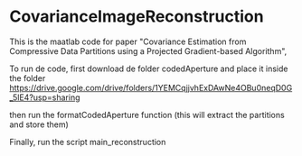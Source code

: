 # CovarianceImageReconstruction
This is the maatlab code for paper  "Covariance Estimation from Compressive Data Partitions using a Projected Gradient-based Algorithm", 

To run de code, first download de folder codedAperture and place it inside the folder
https://drive.google.com/drive/folders/1YEMCqjjvhExDAwNe4OBu0neqD0G_5lE4?usp=sharing

then run the formatCodedAperture function (this will extract the partitions and store them)


Finally, run the script main_reconstruction
